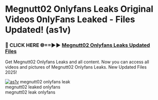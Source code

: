 # Megnutt02 Onlyfans Leaks Original Videos 0nlyFans Leaked - Files Updated! (as1v)

<h3>🔴 CLICK HERE 🌐==►► <a href="https://tinyurl.com/2wckxsce" rel="nofollow">Megnutt02 Onlyfans Leaks Updated Files</a></h3>

Get Megnutt02 Onlyfans Leaks and all content. Now you can access all videos and pictures of Megnutt02 Onlyfans Leaks. New Updated Files 2025!

[![as1v](https://i.imgur.com/AFduVYN.gif)](https://tinyurl.com/2wckxsce)
megnutt02 onlyfans leak<br>
megnutt02 leaked onlyfans<br>
megnutt02 leak onlyfans